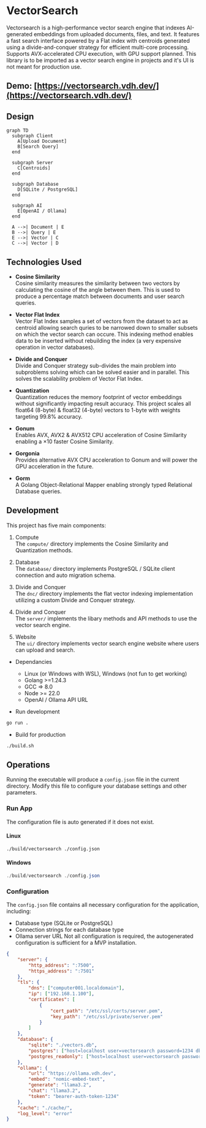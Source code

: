 # VectorSearch

Vectorsearch is a high-performance vector search engine that indexes AI-generated embeddings from uploaded documents, files, and text. It features a fast search interface powered by a Flat index with centroids generated using a divide-and-conquer strategy for efficient multi-core processing. Supports AVX-accelerated CPU execution, with GPU support planned. This library is to be imported as a vector search engine in projects and it's UI is not meant for production use.

## Demo: [https://vectorsearch.vdh.dev/](https://vectorsearch.vdh.dev/)

## Design

```mermaid
graph TD
  subgraph Client
    A[Upload Document]
    B[Search Query]
  end

  subgraph Server
    C[Centroids]
  end

  subgraph Database
    D[SQLite / PostgreSQL]
  end

  subgraph AI
    E[OpenAI / Ollama]
  end

  A -->| Document | E
  B -->| Query | E
  E -->| Vector | C
  C -->| Vector | D
```

## Technologies Used

- **Cosine Similarity**  
  Cosine similarity measures the similarity between two vectors by calculating the cosine of the angle between them.
  This is used to produce a percentage match between documents and user search queries. 

- **Vector Flat Index**  
  Vector Flat Index samples a set of vectors from the dataset to act as centroid allowing search quries to be narrowed down to smaller subsets on which the vector search can occure.
  This indexing method enables data to be inserted without rebuilding the index (a very expensive operation in vector databases).

- **Divide and Conquer**  
  Divide and Conquer strategy sub-divides the main problem into subproblems solving which can be solved easier and in parallel.
  This solves the scalability problem of Vector Flat Index. 

- **Quantization**  
  Quantization reduces the memory footprint of vector embeddings without significantly impacting result accuracy.
  This project scales all float64 (8-byte) & float32 (4-byte) vectors to 1-byte with weights targeting 99.8% accuracy.

- **Gonum**  
  Enables AVX, AVX2 & AVX512 CPU acceleration of Cosine Similarity enabling a ×10 faster Cosine Similarity. 

- **Gorgonia**  
  Provides alternative AVX CPU acceleration to Gonum and will power the GPU acceleration in the future.

- **Gorm**  
  A Golang Object-Relational Mapper enabling strongly typed Relational Database queries.

## Development

This project has five main components:

1. Compute  
  The `compute/` directory implements the Cosine Similarity and Quantization methods.

2. Database  
  The `database/` directory implements PostgreSQL / SQLite client connection and auto migration schema.

3. Divide and Conquer  
  The `dnc/` directory implements the flat vector indexing implementation utilizing a custom Divide and Conquer strategy. 

4. Divide and Conquer  
  The `server/` implements the libary methods and API methods to use the vector search engine. 

5. Website  
  The `ui/` directory implements vector search engine website where users can upload and search. 

- Dependancies
  - Linux (or Windows with WSL), Windows (not fun to get working)
  - Golang >=1.24.3
  - GCC => 8.0
  - Node >= 22.0
  - OpenAI / Ollama API URL

- Run development
```bash
go run .
```

- Build for production
```bash
./build.sh
```

## Operations

Running the executable will produce a `config.json` file in the current directory. Modify this file to configure your database settings and other parameters.

### Run App
The configuration file is auto generated if it does not exist.

#### Linux

```bash
./build/vectorsearch ./config.json
```

#### Windows

```powershell
./build/vectorsearch ./config.json
```

### Configuration
The `config.json` file contains all necessary configuration for the application, including:
- Database type (SQLite or PostgreSQL)
- Connection strings for each database type
- Ollama server URL
Not all configuration is required, the autogenerated configuration is sufficient for a MVP installation.
```json
{
    "server": {
        "http_address": ":7500",
        "https_address": ":7501"
    },
    "tls": {
        "dns": ["computer001.localdomain"],
        "ip": ["192.168.1.100"],
        "certificates": [
            {
                "cert_path": "/etc/ssl/certs/server.pem",
                "key_path": "/etc/ssl/private/server.pem"
            }
        ]
    },
    "database": {
        "sqlite": "./vectors.db",
        "postgres": ["host=localhost user=vectorsearch password=1234 dbname=vectordb port=9920 sslmode=disable"],
        "postgres_readonly": ["host=localhost user=vectorsearch password=1234 dbname=vectordb port=9920 sslmode=disable"]
    },
    "ollama": {
        "url": "https://ollama.vdh.dev",
        "embed": "nomic-embed-text",
        "generate": "llama3.2",
        "chat": "llama3.2",
        "token": "bearer-auth-token-1234"
    },
    "cache": "./cache/",
    "log_level": "error"
}
```
